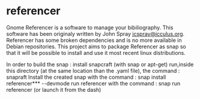# referencer
Gnome Referencer is a software to manage your bibiliography. This software has been originaly written by John Spray <jcspray@icculus.org>.
Referencer has some broken dependencies and is no more available in Debian repositories. This project aims to package Referencer as snap so that it will be possible to install and use it most recent linux distributions. 

In order to build the snap :
install snapcraft (with snap or apt-get)
run,inside this directory (at the same location than the .yaml file), the command : snapraft 
Install the created snap with the command : snap install referencer*** --devmode
run referencer with the command : snap run referencer (or launch it from the dash)
